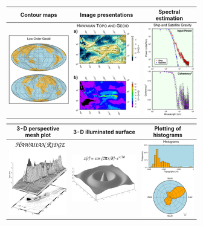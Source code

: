 
| Contour maps  | Image presentations | Spectral estimation |
|:-------------:|:---------:|:-------------:|
|[![](historic/figs/ex01.png)](historic/ex01.md) | [![](historic/figs/ex02.png)](historic/ex02.md) | [![](historic/figs/ex03.png)](historic/ex03.md) |


| 3-D perspective mesh plot | 3-D illuminated surface | Plotting of histograms |
|:-------------:|:---------:|:-------------:|
|[![](historic/figs/ex04.png)](historic/ex04.md) | [![](historic/figs/ex05.png)](historic/ex05.md) | [![](historic/figs/ex06.png)](historic/ex06.md) |
